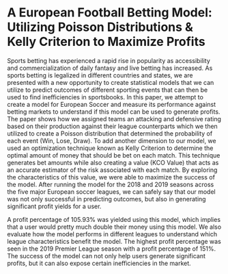 # A European Football Betting Model: Utilizing Poisson Distributions &amp; Kelly Criterion to Maximize Profits
Sports betting has experienced a rapid rise in popularity as accessibility and commercialization of daily fantasy and live betting has increased. As sports betting is legalized
in different countries and states, we are presented with a new opportunity to create statistical models that we can utilize to predict outcomes of different sporting events that can then be used to find inefficiencies in sportsbooks. In this paper, we attempt to create a model for European Soccer and measure its performance against betting markets to understand if this model can be used to generate profits. The paper shows how we assigned teams an attacking and defensive rating based on their production against their league counterparts which we then utilized to create a Poisson distribution that determined the probability of each event (Win, Lose, Draw). To add another dimension to our model, we used an optimization technique known as Kelly Criterion to determine the optimal amount of money that should be bet on each match. This technique generates bet amounts while also creating a value (KCO Value) that acts as an accurate estimator of the risk associated with each match. By exploring the characteristics of this value, we were able to maximize the success of the model. After running the model for the 2018 and 2019 seasons across the five major European soccer leagues, we can safely say that our model was not
only successful in predicting outcomes, but also in generating significant profit yields for a user.

A profit percentage of 105.93% was yielded using this model, which implies that a user would pretty much double their money using this model. We also evaluate how the model performs in different leagues to understand which league characteristics benefit the model. The highest profit percentage was seen in the 2019 Premier League season with a profit percentage of 151%. The success of the model can not only help users generate significant profits, but it can also expose certain inefficiencies in the market. 
